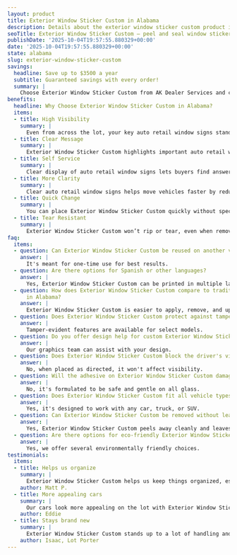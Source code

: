 ```yaml
---
layout: product
title: Exterior Window Sticker Custom in Alabama
description: Details about the exterior window sticker custom product in Alabama.
seoTitle: Exterior Window Sticker Custom — peel and seal window sticker Alabama
publishDate: '2025-10-04T19:57:55.880329+00:00'
date: '2025-10-04T19:57:55.880329+00:00'
state: alabama
slug: exterior-window-sticker-custom
savings:
  headline: Save up to $3500 a year
  subtitle: Guaranteed savings with every order!
  summary: |
    Choose Exterior Window Sticker Custom from AK Dealer Services and count on their unbeatable prices and dedicated service. Your savings are guaranteed.
benefits:
  headline: Why Choose Exterior Window Sticker Custom in Alabama?
  items:
  - title: High Visibility
    summary: |
      Even from across the lot, your key auto retail window signs stands out and draws in potential buyers. Your vehicles attract attention at first glance.
  - title: Clear Message
    summary: |
      Exterior Window Sticker Custom highlights important auto retail window signs, so buyers feel respected and informed. Good communication keeps customers happy.
  - title: Self Service
    summary: |
      Clear display of auto retail window signs lets buyers find answers themselves, streamlining the sales process for everyone. Fewer questions mean smoother conversations.
  - title: More Clarity
    summary: |
      Clear auto retail window signs helps move vehicles faster by reducing confusion and making details obvious. More clarity means quicker decisions from buyers.
  - title: Quick Change
    summary: |
      You can place Exterior Window Sticker Custom quickly without special tools, and remove it just as fast when inventory changes. This keeps your process efficient even during high turnover.
  - title: Tear Resistant
    summary: |
      Exterior Window Sticker Custom won’t rip or tear, even when removing from older vehicles. Your staff can count on durability every time.
faq:
  items:
  - question: Can Exterior Window Sticker Custom be reused on another vehicle?
    answer: |
      It's meant for one-time use for best results.
  - question: Are there options for Spanish or other languages?
    answer: |
      Yes, Exterior Window Sticker Custom can be printed in multiple languages.
  - question: How does Exterior Window Sticker Custom compare to traditional stickers
      in Alabama?
    answer: |
      Exterior Window Sticker Custom is easier to apply, remove, and update.
  - question: Does Exterior Window Sticker Custom protect against tampering?
    answer: |
      Tamper-evident features are available for select models.
  - question: Do you offer design help for custom Exterior Window Sticker Custom?
    answer: |
      Our graphics team can assist with your design.
  - question: Does Exterior Window Sticker Custom block the driver's view?
    answer: |
      No, when placed as directed, it won't affect visibility.
  - question: Will the adhesive on Exterior Window Sticker Custom damage glass?
    answer: |
      No, it's formulated to be safe and gentle on all glass.
  - question: Does Exterior Window Sticker Custom fit all vehicle types?
    answer: |
      Yes, it's designed to work with any car, truck, or SUV.
  - question: Can Exterior Window Sticker Custom be removed without leaving residue?
    answer: |
      Yes, Exterior Window Sticker Custom peels away cleanly and leaves no sticky marks behind.
  - question: Are there options for eco-friendly Exterior Window Sticker Custom?
    answer: |
      Yes, we offer several environmentally friendly choices.
testimonials:
  items:
  - title: Helps us organize
    summary: |
      Exterior Window Sticker Custom helps us keep things organized, especially on busy weekends at our Alabama location.
    author: Matt P.
  - title: More appealing cars
    summary: |
      Our cars look more appealing on the lot with Exterior Window Sticker Custom.
    author: Eddie
  - title: Stays brand new
    summary: |
      Exterior Window Sticker Custom stands up to a lot of handling and still looks brand new.
    author: Isaac, Lot Porter
---
```


<!-- Generated page for Exterior Window Sticker Custom in Alabama -->
